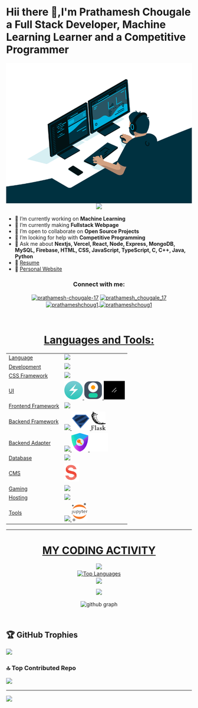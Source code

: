 # Hii there 👋,I'm Prathamesh Chougale a Full Stack Developer, Machine Learning Learner and a Competitive Programmer

  <img align="right" alt="GIF" src="code.gif" width="1000" height="380" />
<p align="center">
  <img src="https://readme-typing-svg.herokuapp.com?color=FFA500&size=30&center=true&vCenter=true&width=600&height=60&lines=Welcome+to+my+GitHub+Profile!;I'm+Prathamesh+Chougale;Nice+to+meet+you!">
</p>

- 🔭 I’m currently working on **Machine Learning**
- 🌱 I’m currently making **Fullstack Webpage**
- 👯 I’m open to collaborate on **Open Source Projects**
- 🤔 I’m looking for help with **Competitive Programming**
- 💬 Ask me about **Nextjs, Vercel, React, Node, Express, MongoDB, MySQL, Firebase, HTML, CSS, JavaScript, TypeScript, C, C++, Java, Python**
- 📝 [Resume](https://drive.google.com/file/d/1KwtaMQPzrariT9tsGEXA8f3Eudnksz5t/view?usp=sharing)
- 📝 [Personal Website](https://www.prathameshchougale.me/)
<div>

<h3 align="center">Connect with me:</h3>
<p align="center">
<a href="https://www.linkedin.com/in/prathamesh-chougale/" target="blank"><img align="center" src="https://img.icons8.com/color/48/000000/linkedin.png" alt="prathamesh-chougale-17" height="30" width="30" /></a>
<a href="https://www.instagram.com/prathamesh_chougale_17/" target="blank"><img align="center" src="https://img.icons8.com/color/48/000000/instagram-new--v2.png" alt="prathamesh_chougale_17" height="30" width="30" /></a>
<a href="https://www.hackerrank.com/profile/prathamesh17170" target="blank"><img align="center" src="https://hrcdn.net/fcore/assets/work/header/hackerrank_logo-21e2867566.svg" alt="prathameshchoug1" height="30" width="30" />
<a href="https://www.codechef.com/users/prathamesh1717" target="blank"><img align="center" src="https://cdn.codechef.com/images/cc-logo-mobile.svg" alt="prathameshchoug1" height="30" width="30" />
<div>
<br>
<h1 align="center">Languages and Tools:</h1>
<table align="center">
<tr>
<td>Language</td>
<td> <a href="https://github.com/Prathamesh-chougale-17" >
    <img src="https://skillicons.dev/icons?i=c,cpp,java,python" />
</a> 
</td>
</tr>

<tr>
<td>Development</td>
<td> <a href="https://github.com/Prathamesh-chougale-17" >
    <img src="https://skillicons.dev/icons?i=html,css,scss,javascript,typescript,pug,handlebars" />
  </a>
</td>
</tr>

<tr>
<td>CSS Framework</td>
<td> <a href="https://github.com/Prathamesh-chougale-17" >
    <img src="https://skillicons.dev/icons?i=bootstrap,tailwind" />
  </a>
 </td>
</tr>

<tr>
<td>UI</td>
<td> <a href="https://github.com/Prathamesh-chougale-17" >
    <img height="50rem" src=chakra.jpg/>
    <img height="50rem" src=daisy.png/>
    <img height="50rem" src=shadn.png />

  </a>
 </td>
</tr>

<tr>
<td>Frontend Framework</td>
<td> <a href="https://github.com/Prathamesh-chougale-17" >
    <img src="https://skillicons.dev/icons?i=react,vite,next" />
  </a>
 </td>
</tr>

<tr>
<td>Backend Framework</td>
<td> <a href="https://github.com/Prathamesh-chougale-17" >
    <img src="https://skillicons.dev/icons?i=nodejs,express" />
    <img height="50rem" src = './zod.svg'/>
    <img height="50rem" src = './flask.png'/>
   </a>
</td>
</tr>
<tr>
<td>Backend Adapter</td>
<td> <a href="https://github.com/Prathamesh-chougale-17" >
    <img src="https://skillicons.dev/icons?i=prisma" />
    <img height="50rem" src = './nextauth.png'/>
    <img height="50rem" src = "./resend.png"/>
   </a>
</td>
</tr>

<tr>
<td>Database</td>
<td> <a href="https://github.com/Prathamesh-chougale-17" >
    <img src="https://skillicons.dev/icons?i=mysql,mongodb" />
   </a>
</td>
</tr>
<tr>
<td>CMS</td>
<td> <a href="https://github.com/Prathamesh-chougale-17" >
<img src="./sanity.png" height="50rem"/>

   </a>
</td>
</tr>



<tr>
<td>Gaming</td>
<td> <a href="https://github.com/Prathamesh-chougale-17" >
    <img src="https://skillicons.dev/icons?i=unity,blender" />
  </a>
 </td>
</tr>

<tr>
<td>Hosting</td>
<td> <a href="https://github.com/Prathamesh-chougale-17" >
    <img src="https://skillicons.dev/icons?i=vercel,firebase,github,aws" />
  </a>
</td>
</tr>
<tr>
<td>Tools</td>
<td> <a href="https://github.com/Prathamesh-chougale-17" >
    <img src="https://skillicons.dev/icons?i=git,github,vscode,eclipse,docker,replit,stackoverflow,postman" />
    <img src="./jupyter.png" height="50rem"/>
  </a>
</td>
</tr>
</table>
</div>

<hr>
<p>

</div>
<div align='center'>

# MY CODING ACTIVITY


<a href="https://github.com/Prathamesh-Chougale-17">
  <img  src="https://github-stats-lemon.vercel.app/api?username=Prathamesh-chougale-17&show_icons=true&hide_border=true&theme=react" >
  
</a>
<!-- <img align="center" src="https://github-readme-stats.anuraghazra1.vercel.app/api/top-langs/?username=Prathamesh-chougale-17&layout=compact&theme=radical" /> -->
<br>
<a align="center" href="https://github.com/Prathamesh-Chougale-17"><img src="https://github-readme-stats.vercel.app/api/top-langs/?username=Prathamesh-Chougale-17&langs_count=10&title_color=0891b2&text_color=ffffff&icon_color=0891b2&bg_color=1c1917&hide_border=true&locale=en&custom_title=Top%20%Languages" alt="Top Languages" /></a>
<br>
<img align="center" src="https://github-readme-streak-stats.herokuapp.com/?user=Prathamesh-chougale-17&theme=react">

</p>
<a href="https://visitcount.itsvg.in">
  <img src="https://visitcount.itsvg.in/api?id=prathamesh-chougale-17&label=Profile%20Views&pretty=false" />
</a>
<br>

![github graph](https://github-readme-activity-graph.vercel.app/graph?username=Prathamesh-chougale-17&theme=react-dark)
</div>
<br>

## 🏆 GitHub Trophies
![](https://github-profile-trophy.vercel.app/?username=prathamesh-chougale-17&theme=radical&no-frame=false&no-bg=true&margin-w=4)

### 🔝 Top Contributed Repo
![](https://github-contributor-stats.vercel.app/api?username=prathamesh-chougale-17&limit=5&theme=dark&combine_all_yearly_contributions=true)

---
[![](https://visitcount.itsvg.in/api?id=prathamesh-chougale-17&icon=0&color=0)](https://visitcount.itsvg.in)

<!-- Proudly created with GPRM ( https://gprm.itsvg.in ) -->

</div>
